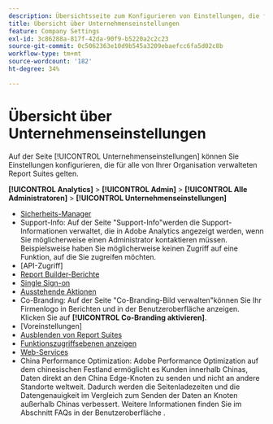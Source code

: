 ```yaml
---
description: Übersichtsseite zum Konfigurieren von Einstellungen, die für alle von Ihrer Organisation verwalteten Report Suites gelten.
title: Übersicht über Unternehmenseinstellungen
feature: Company Settings
exl-id: 3c86288a-817f-42da-90f9-b5220a2c2c23
source-git-commit: 0c5062363e10d9b545a3209ebaefcc6fa5d02c8b
workflow-type: tm+mt
source-wordcount: '182'
ht-degree: 34%

---
```


# Übersicht über Unternehmenseinstellungen

Auf der Seite [!UICONTROL Unternehmenseinstellungen] können Sie Einstellungen konfigurieren, die für alle von Ihrer Organisation verwalteten Report Suites gelten.

**[!UICONTROL Analytics]** > **[!UICONTROL Admin]** > **[!UICONTROL Alle Administratoren]** > **[!UICONTROL Unternehmenseinstellungen]**

+ [Sicherheits-Manager](security-manager.md)
+ Support-Info: Auf der Seite &quot;Support-Info&quot;werden die Support-Informationen verwaltet, die in Adobe Analytics angezeigt werden, wenn Sie möglicherweise einen Administrator kontaktieren müssen. Beispielsweise haben Sie möglicherweise keinen Zugriff auf eine Funktion, auf die Sie zugreifen möchten.
+ [API-Zugriff]
+ [Report Builder-Berichte](report-builder-reports-admin.md)
+ [Single Sign-on](single-signon-admin.md)
+ [Ausstehende Aktionen](pending-actions-admin.md)
+ Co-Branding: Auf der Seite &quot;Co-Branding-Bild verwalten&quot;können Sie Ihr Firmenlogo in Berichten und in der Benutzeroberfläche anzeigen. Klicken Sie auf **[!UICONTROL Co-Branding aktivieren]**.
+ [Voreinstellungen]
+ [Ausblenden von Report Suites](c-hide-report-suites.md)
+ [Funktionszugriffsebenen anzeigen](feature-access-levels.md)
+ [Web-Services](web-services-admin.md)
+ China Performance Optimization: Adobe Performance Optimization auf dem chinesischen Festland ermöglicht es Kunden innerhalb Chinas, Daten direkt an den China Edge-Knoten zu senden und nicht an andere Standorte weltweit. Dadurch werden die Seitenladezeiten und die Datengenauigkeit im Vergleich zum Senden der Daten an Knoten außerhalb Chinas verbessert. Weitere Informationen finden Sie im Abschnitt FAQs in der Benutzeroberfläche .